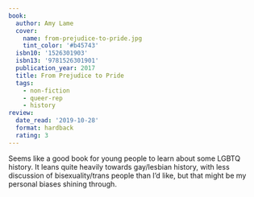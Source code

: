 ```yaml
---
book:
  author: Amy Lame
  cover:
    name: from-prejudice-to-pride.jpg
    tint_color: '#b45743'
  isbn10: '1526301903'
  isbn13: '9781526301901'
  publication_year: 2017
  title: From Prejudice to Pride
  tags:
    - non-fiction
    - queer-rep
    - history
review:
  date_read: '2019-10-28'
  format: hardback
  rating: 3
---
```


Seems like a good book for young people to learn about some LGBTQ history. It leans quite heavily towards gay/lesbian history, with less discussion of bisexuality/trans people than I’d like, but that might be my personal biases shining through.
